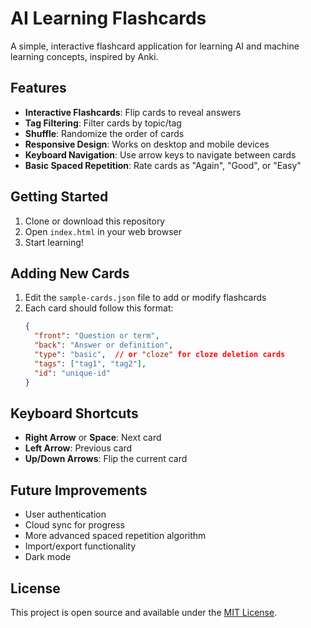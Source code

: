 # AI Learning Flashcards

A simple, interactive flashcard application for learning AI and machine learning concepts, inspired by Anki.

## Features

- **Interactive Flashcards**: Flip cards to reveal answers
- **Tag Filtering**: Filter cards by topic/tag
- **Shuffle**: Randomize the order of cards
- **Responsive Design**: Works on desktop and mobile devices
- **Keyboard Navigation**: Use arrow keys to navigate between cards
- **Basic Spaced Repetition**: Rate cards as "Again", "Good", or "Easy"

## Getting Started

1. Clone or download this repository
2. Open `index.html` in your web browser
3. Start learning!

## Adding New Cards

1. Edit the `sample-cards.json` file to add or modify flashcards
2. Each card should follow this format:
   ```json
   {
     "front": "Question or term",
     "back": "Answer or definition",
     "type": "basic",  // or "cloze" for cloze deletion cards
     "tags": ["tag1", "tag2"],
     "id": "unique-id"
   }
   ```

## Keyboard Shortcuts

- **Right Arrow** or **Space**: Next card
- **Left Arrow**: Previous card
- **Up/Down Arrows**: Flip the current card

## Future Improvements

- User authentication
- Cloud sync for progress
- More advanced spaced repetition algorithm
- Import/export functionality
- Dark mode

## License

This project is open source and available under the [MIT License](LICENSE).
